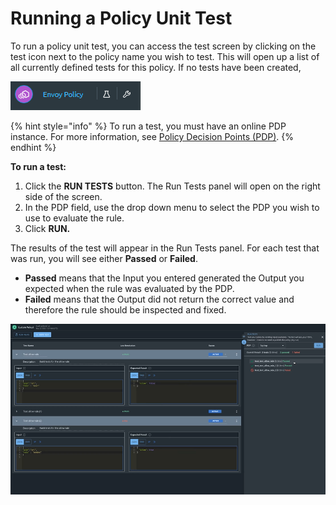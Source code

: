 # Running a Policy Unit Test

To run a policy unit test, you can access the test screen by clicking on the test icon next to the policy name you wish to test. This will open up a list of all currently defined tests for this policy. If no tests have been created, 

![Beside the policy name: test icon and project settings icon](../../.gitbook/assets/policytestingicon.png)

{% hint style="info" %}
To run a test, you must have an online PDP instance. For more information, see [Policy Decision Points \(PDP\)](../../policy-decision-points-pdp/).
{% endhint %}

**To run a test:**

1. Click the **RUN TESTS** button. The Run Tests panel will open on the right side of the screen. 
2. In the PDP field, use the drop down menu to select the PDP you wish to use to evaluate the rule.
3. Click **RUN.**

The results of the test will appear in the Run Tests panel. For each test that was run, you will see either **Passed** or **Failed**. 

* **Passed** means that the Input you entered generated the Output you expected when the rule was evaluated by the PDP. 
* **Failed** means that the Output did not return the correct value and therefore the rule should be inspected and fixed.

![Results for testing this policy](../../.gitbook/assets/runtest1.png)


